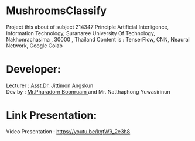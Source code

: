 # MushroomsClassify
Project this about of subject 214347 Principle Artificial Interligence, Information Technology, Suranaree University Of Technology, Nakhonrachasima , 30000 , Thailand
Content is : TenserFlow, CNN, Neaural Network, Google Colab <br/>
# Developer:
Lecturer : Asst.Dr. Jittimon Angskun<br/>
Dev by : <a href="https://www.facebook.com/PharadornB/">Mr.Pharadorn Boonruam </a> and Mr. Natthaphong Yuwasirinun <br/>
# Link Presentation:
Video Presentation : https://youtu.be/kgtW9_2e3h8
